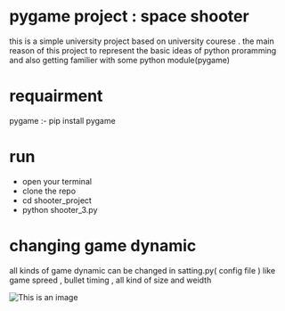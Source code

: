 # pygame project : space shooter 

this is a simple university project based on university courese . the main reason of this project to represent the basic ideas of python proramming and 
also getting familier with some python module(pygame) 

# requairment 

 pygame :- pip install pygame 
 
# run 

- open your terminal 
- clone the repo 
- cd shooter_project
- python shooter_3.py

# changing game dynamic 
 
 all kinds of game dynamic can be changed in satting.py( config file ) like game spreed , bullet timing , all kind of size and weidth 
 
 
![This is an image](https://myoctocat.com/assets/images/base-octocat.svg)
